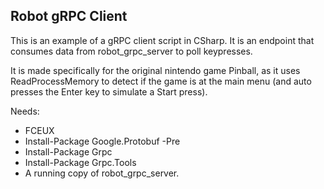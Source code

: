 Robot gRPC Client
---

This is an example of a gRPC client script in CSharp. It is an endpoint that consumes data from robot_grpc_server to poll keypresses.

It is made specifically for the original nintendo game Pinball, as it uses ReadProcessMemory to detect if the game is at the main menu (and auto presses the Enter key to simulate a Start press).


Needs:
* FCEUX
* Install-Package Google.Protobuf -Pre
* Install-Package Grpc
* Install-Package Grpc.Tools
* A running copy of robot_grpc_server.
